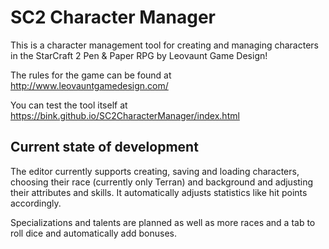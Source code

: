 # SC2 Character Manager
This is a character management tool for creating and managing characters in the StarCraft 2 Pen & Paper RPG by Leovaunt Game Design!

The rules for the game can be found at http://www.leovauntgamedesign.com/

You can test the tool itself at https://bink.github.io/SC2CharacterManager/index.html

## Current state of development
The editor currently supports creating, saving and loading characters, choosing their race (currently only Terran) and background and adjusting their attributes and skills. It automatically adjusts statistics like hit points accordingly.

Specializations and talents are planned as well as more races and a tab to roll dice and automatically add bonuses.